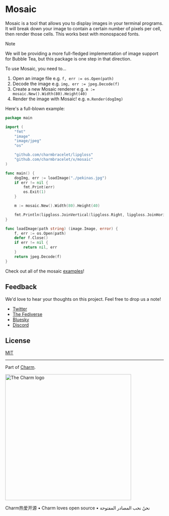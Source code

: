 # Mosaic

Mosaic is a tool that allows you to display images in your terminal programs. It
will break down your image to contain a certain number of pixels per cell, then
render those cells. This works best with monospaced fonts.

> [!NOTE]
> We will be providing a more full-fledged implementation of image
> support for Bubble Tea, but this package is one step in that direction.

To use Mosaic, you need to...

1. Open an image file e.g. `f, err := os.Open(path)`
2. Decode the image e.g. `img, err := jpeg.Decode(f)`
3. Create a new Mosaic renderer e.g. `m := mosaic.New().Width(80).Height(40)`
4. Render the image with Mosaic! e.g. `m.Render(dogImg)`

Here's a full-blown example:

``` go
package main

import (
	"fmt"
	"image"
	"image/jpeg"
	"os"

	"github.com/charmbracelet/lipgloss"
	"github.com/charmbracelet/x/mosaic"
)

func main() {
	dogImg, err := loadImage("./pekinas.jpg")
	if err != nil {
		fmt.Print(err)
		os.Exit(1)
	}

	m := mosaic.New().Width(80).Height(40)

	fmt.Println(lipgloss.JoinVertical(lipgloss.Right, lipgloss.JoinHorizontal(lipgloss.Center, m.Render(dogImg))))
}

func loadImage(path string) (image.Image, error) {
	f, err := os.Open(path)
	defer f.Close()
	if err != nil {
		return nil, err
	}
	return jpeg.Decode(f)
}
```

Check out all of the mosaic [examples](https://github.com/charmbracelet/x/tree/main/examples/mosaic)!

## Feedback

We'd love to hear your thoughts on this project. Feel free to drop us a note!

- [Twitter](https://twitter.com/charmcli)
- [The Fediverse](https://mastodon.social/@charmcli)
- [Bluesky](https://bsky.app/profile/charm.sh)
- [Discord](https://charm.sh/chat)

## License

[MIT](https://github.com/charmbracelet/x/raw/main/LICENSE)

---

Part of [Charm](https://charm.sh).

<a href="https://charm.sh/"><img alt="The Charm logo" src="https://stuff.charm.sh/charm-badge.jpg" width="400"></a>

Charm热爱开源 • Charm loves open source • نحنُ نحب المصادر المفتوحة
